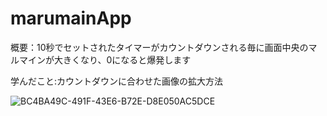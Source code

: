 # marumainApp

概要：10秒でセットされたタイマーがカウントダウンされる毎に画面中央のマルマインが大きくなり、0になると爆発します

学んだこと:カウントダウンに合わせた画像の拡大方法

![BC4BA49C-491F-43E6-B72E-D8E050AC5DCE](https://user-images.githubusercontent.com/74137008/115658892-9d912100-a374-11eb-9654-505fcf68e3bf.png)
